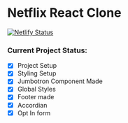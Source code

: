 # Netflix React Clone

[![Netlify Status](https://api.netlify.com/api/v1/badges/2093ff06-4fee-417f-9f22-467cce647b44/deploy-status)](https://app.netlify.com/sites/netflix-reactjs-clone/deploys)

### Current Project Status:

-   [x] Project Setup
-   [x] Styling Setup
-   [x] Jumbotron Component Made
-   [x] Global Styles
-   [x] Footer made
-   [x] Accordian
-   [x] Opt In form

